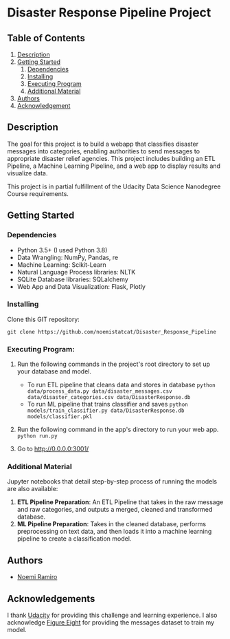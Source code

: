 # Disaster Response Pipeline Project

## Table of Contents
1. [Description](#description)
2. [Getting Started](#getting_started)
	1. [Dependencies](#dependencies)
	2. [Installing](#installing)
	3. [Executing Program](#executing)
	4. [Additional Material](#material)
3. [Authors](#authors)
4. [Acknowledgement](#acknowledgement)

<a name="descripton"></a>
## Description

The goal for this project is to build a webapp that classifies disaster messages into categories, enabling authorities to send messages to appropriate disaster relief agencies. This project includes building an ETL Pipeline, a Machine Learning Pipeline, and a web app to display results and visualize data.

This project is in partial fulfillment of the Udacity Data Science Nanodegree Course requirements. 

<a name="getting_started"></a>
## Getting Started

<a name="dependencies"></a>
### Dependencies
* Python 3.5+ (I used Python 3.8)
* Data Wrangling: NumPy, Pandas, re 
* Machine Learning: Scikit-Learn
* Natural Language Process libraries: NLTK
* SQLite Database libraries: SQLalchemy
* Web App and Data Visualization: Flask, Plotly 

<a name="installing"></a>
### Installing
Clone this GIT repository:
```
git clone https://github.com/noemistatcat/Disaster_Response_Pipeline
```
<a name="executing"></a>

### Executing Program:
1. Run the following commands in the project's root directory to set up your database and model.

    - To run ETL pipeline that cleans data and stores in database
        `python data/process_data.py data/disaster_messages.csv data/disaster_categories.csv data/DisasterResponse.db`
    - To run ML pipeline that trains classifier and saves
        `python models/train_classifier.py data/DisasterResponse.db models/classifier.pkl`

2. Run the following command in the app's directory to run your web app.
    `python run.py`

3. Go to http://0.0.0.0:3001/

### Additional Material

Jupyter notebooks that detail step-by-step process of running the models are also available:
1. **ETL Pipeline Preparation**: An ETL Pipeline that takes in the raw message and raw categories, and outputs a merged, cleaned and transformed database. 
2. **ML Pipeline Preparation**: Takes in the cleaned database, performs preprocessing on text data, and then loads it into a machine learning pipeline to create a classification model.

<a name="authors"></a>
## Authors

* [Noemi Ramiro](https://github.com/noemistatcat)

## Acknowledgements

I thank [Udacity](https://www.udacity.com/) for providing this challenge and learning experience. I also acknowledge [Figure Eight](https://www.figure-eight.com/) for providing the messages dataset to train my model.
